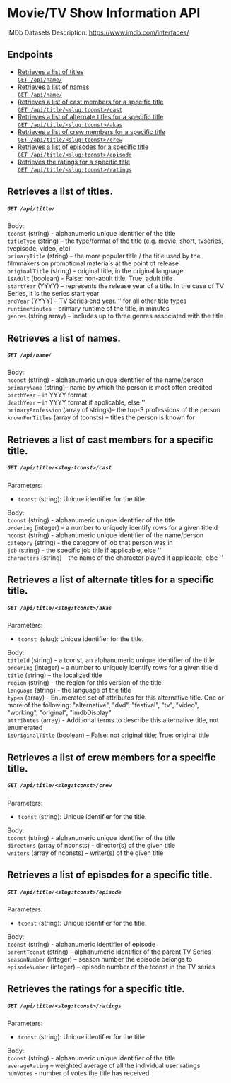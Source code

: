 # Movie/TV Show Information API

IMDb Datasets Description: https://www.imdb.com/interfaces/

## Endpoints

- [Retrieves a list of titles  
   `GET /api/name/`](#retrieves-a-list-of-titles)
- [Retrieves a list of names  
   `GET /api/name/`](#retrieves-a-list-of-names)
- [Retrieves a list of cast members for a specific title  
  `GET /api/title/<slug:tconst>/cast`](#retrieves-a-list-of-cast-members-for-a-specific-title)
- [Retrieves a list of alternate titles for a specific title  
  `GET /api/title/<slug:tconst>/akas`](#retrieves-a-list-of-alternate-titles-for-a-specific-title)
- [Retrieves a list of crew members for a specific title  
  `GET /api/title/<slug:tconst>/crew`](#retrieves-a-list-of-crew-members-for-a-specific-title)
- [Retrieves a list of episodes for a specific title  
   `GET /api/title/<slug:tconst>/episode`](#retrieves-a-list-of-episodes-for-a-specific-title)
- [Retrieves the ratings for a specific title  
  `GET /api/title/<slug:tconst>/ratings`](#retrieves-the-ratings-for-a-specific-title)

## Retrieves a list of titles.

##### `GET /api/title/`

Body:  
`tconst` (string) - alphanumeric unique identifier of the title  
`titleType` (string) – the type/format of the title (e.g. movie, short, tvseries, tvepisode, video, etc)  
`primaryTitle` (string) – the more popular title / the title used by the filmmakers on promotional materials at the point of release  
`originalTitle` (string) - original title, in the original language  
`isAdult` (boolean) - False: non-adult title; True: adult title  
`startYear` (YYYY) – represents the release year of a title. In the case of TV Series, it is the series start year  
`endYear` (YYYY) – TV Series end year. ‘’ for all other title types  
`runtimeMinutes` – primary runtime of the title, in minutes  
`genres` (string array) – includes up to three genres associated with the title

## Retrieves a list of names.

##### `GET /api/name/`

Body:  
`nconst` (string) - alphanumeric unique identifier of the name/person  
`primaryName` (string)– name by which the person is most often credited  
`birthYear` – in YYYY format  
`deathYear` – in YYYY format if applicable, else ''  
`primaryProfession` (array of strings)– the top-3 professions of the person  
`knownForTitles` (array of tconsts) – titles the person is known for

## Retrieves a list of cast members for a specific title.

##### `GET /api/title/<slug:tconst>/cast`

Parameters:

- `tconst` (string): Unique identifier for the title.

Body:  
`tconst` (string) - alphanumeric unique identifier of the title  
`ordering` (integer) – a number to uniquely identify rows for a given titleId  
`nconst` (string) - alphanumeric unique identifier of the name/person  
`category` (string) - the category of job that person was in  
`job` (string) - the specific job title if applicable, else ''  
`characters` (string) - the name of the character played if applicable, else ''

## Retrieves a list of alternate titles for a specific title.

##### `GET /api/title/<slug:tconst>/akas`

Parameters:

- `tconst `(slug): Unique identifier for the title.

Body:  
`titleId` (string) - a tconst, an alphanumeric unique identifier of the title  
`ordering` (integer) – a number to uniquely identify rows for a given titleId  
`title` (string) – the localized title  
`region` (string) - the region for this version of the title  
`language` (string) - the language of the title  
`types` (array) - Enumerated set of attributes for this alternative title. One or more of the following: "alternative", "dvd", "festival", "tv", "video", "working", "original", "imdbDisplay"  
`attributes` (array) - Additional terms to describe this alternative title, not enumerated  
`isOriginalTitle` (boolean) – False: not original title; True: original title

## Retrieves a list of crew members for a specific title.

##### `GET /api/title/<slug:tconst>/crew`

Parameters:

- `tconst` (string): Unique identifier for the title.

Body:  
`tconst` (string) - alphanumeric unique identifier of the title  
`directors` (array of nconsts) - director(s) of the given title  
`writers` (array of nconsts) – writer(s) of the given title

## Retrieves a list of episodes for a specific title.

##### `GET /api/title/<slug:tconst>/episode`

Parameters:

- `tconst` (string): Unique identifier for the title.

Body:  
`tconst` (string) - alphanumeric identifier of episode  
`parentTconst` (string) - alphanumeric identifier of the parent TV Series  
`seasonNumber` (integer) – season number the episode belongs to  
`episodeNumber` (integer) – episode number of the tconst in the TV series

## Retrieves the ratings for a specific title.

##### `GET /api/title/<slug:tconst>/ratings`

Parameters:

- `tconst` (string): Unique identifier for the title.

Body:  
`tconst` (string) - alphanumeric unique identifier of the title  
`averageRating` – weighted average of all the individual user ratings  
`numVotes` - number of votes the title has received
